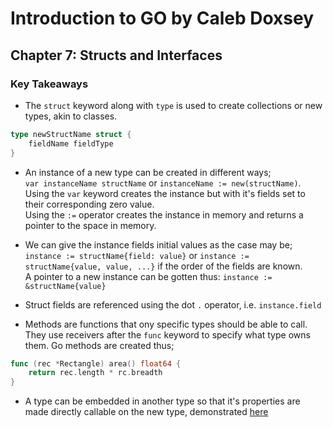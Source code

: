 # Introduction to GO by Caleb Doxsey

## Chapter 7: Structs and Interfaces

### Key Takeaways
- The `struct` keyword along with `type` is used to create collections or new types, akin to classes.
``` Go
type newStructName struct {
    fieldName fieldType
}
```

- An instance of a new type can be created in different ways;  
`var instanceName structName` or `instanceName := new(structName)`.  
Using the `var` keyword creates the instance but with it's fields set to their corresponding zero value.  
Using the `:=` operator creates the instance in memory and returns a pointer to the space in memory.

- We can give the instance fields initial values as the case may be;  
`instance := structName{field: value}` or `instance := structName{value, value, ...}` if the order of the fields are known.  
A pointer to a new instance can be gotten thus: `instance := &structName{value}`

- Struct fields are referenced using the dot `.` operator, i.e. `instance.field`

- Methods are functions that ony specific types should be able to call. They use receivers after the `func` keyword to specify what type owns them. Go methods are created thus;
```Go
func (rec *Rectangle) area() float64 {
    return rec.length * rc.breadth
}
```

- A type can be embedded in another type so that it's properties are made directly callable on the new type, demonstrated [here](./embedded_types.go)